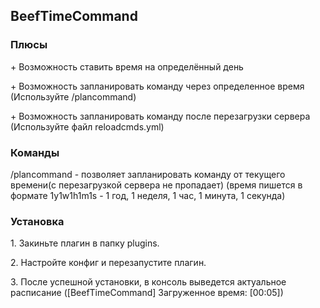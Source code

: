 BeefTimeCommand
---
<h3>Плюсы</h3>
<p>
<p>+ Возможность ставить время на определённый день</p>
<p>+ Возможность запланировать команду через определенное время (Используйте /plancommand)</p>
<p>+ Возможность запланировать команду после перезагрузки сервера (Используйте файл reloadcmds.yml)</p>
</p>


<h3>Команды</h3>
<p>/plancommand <time> <command> - позволяет запланировать команду от текущего времени(с перезагрузкой сервера не пропадает)
(время пишется в формате 1y1w1h1m1s - 1 год, 1 неделя, 1 час, 1 минута, 1 секунда)</p>
<h3>Установка</h3>

<p>1. Закиньте плагин в папку plugins.</p>
<p>2. Настройте конфиг и перезапустите плагин.</p>
<p>3. После успешной установки, в консоль выведется актуальное расписание ([BeefTimeCommand] Загруженное время: [00:05])</p>


